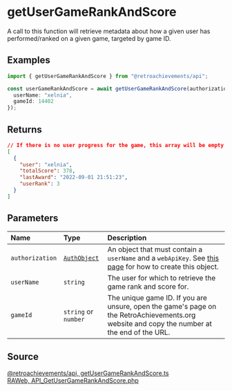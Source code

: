# getUserGameRankAndScore

A call to this function will retrieve metadata about how a given user has performed/ranked on a given game, targeted by game ID.

## Examples

```ts
import { getUserGameRankAndScore } from "@retroachievements/api";

const userGameRankAndScore = await getUserGameRankAndScore(authorization, {
  userName: "xelnia",
  gameId: 14402
});
```

## Returns

```json
// If there is no user progress for the game, this array will be empty.
[
  {
    "user": "xelnia",
    "totalScore": 378,
    "lastAward": "2022-09-01 21:51:23",
    "userRank": 3
  }
]
```

## Parameters

| Name            | Type                                        | Description                                                                                                                                 |
| :-------------- | :------------------------------------------ | :------------------------------------------------------------------------------------------------------------------------------------------ |
| `authorization` | [`AuthObject`](/v1/data-models/auth-object) | An object that must contain a `userName` and a `webApiKey`. See [this page](/getting-started) for how to create this object.                |
| `userName`      | `string`                                    | The user for which to retrieve the game rank and score for.                                                                                 |
| `gameId`        | `string` or `number`                        | The unique game ID. If you are unsure, open the game's page on the RetroAchievements.org website and copy the number at the end of the URL. |

## Source

[@retroachievements/api, getUserGameRankAndScore.ts](https://github.dev/RetroAchievements/retroachievements-api-js/blob/main/src/user/getUserGameRankAndScore.ts)  
[RAWeb, API_GetUserGameRankAndScore.php](https://github.dev/RetroAchievements/RAWeb/blob/master/public/API/API_GetUserGameRankAndScore.php)
